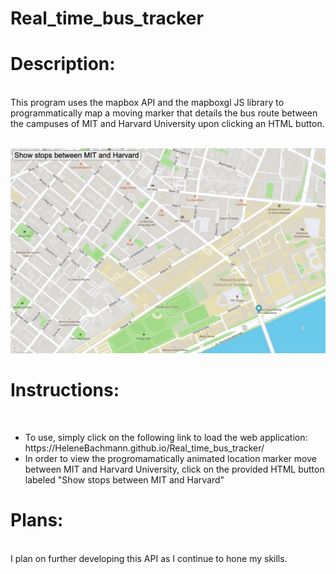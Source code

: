 # Real_time_bus_tracker
<h1>Description:</h1><br>
This program uses the mapbox API and the mapboxgl JS library to programmatically map a moving marker that details the bus route between the campuses of MIT and Harvard University upon clicking an HTML button.<br>

<br><img src='map.jpg'>

<h1>Instructions:</h1><br>
<ul>
    <li>To use, simply click on the following link to load the web application: https://HeleneBachmann.github.io/Real_time_bus_tracker/<br>
    <li>In order to view the progromamatically animated location marker move between MIT and Harvard University, click on the provided HTML button labeled "Show stops between MIT and Harvard"<br>
</ul>

<h1>Plans:</h1><br>
I plan on further developing this API as I continue to hone my skills.
